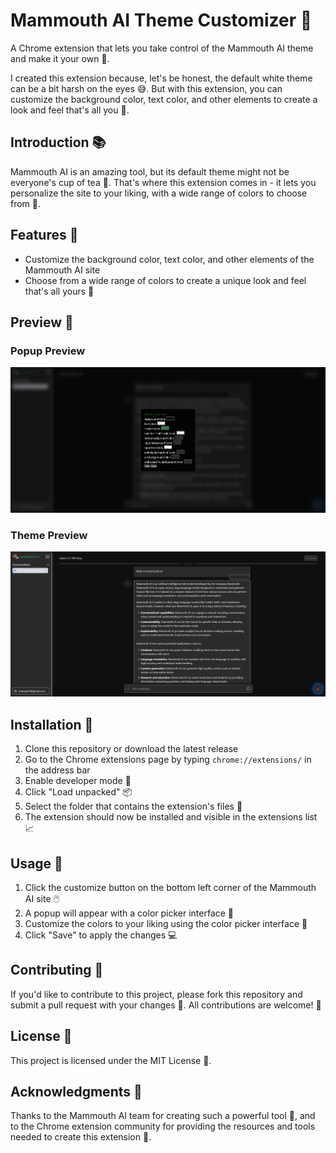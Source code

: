 **Mammouth AI Theme Customizer 🎨**
==========================

A Chrome extension that lets you take control of the Mammouth AI theme and make it your own 🙌.

I created this extension because, let's be honest, the default white theme can be a bit harsh on the eyes 😅. But with this extension, you can customize the background color, text color, and other elements to create a look and feel that's all you 🎉.

**Introduction 📚**
---------------

Mammouth AI is an amazing tool, but its default theme might not be everyone's cup of tea 🍵. That's where this extension comes in - it lets you personalize the site to your liking, with a wide range of colors to choose from 🌈.

**Features 🚀**
------------

* Customize the background color, text color, and other elements of the Mammouth AI site
* Choose from a wide range of colors to create a unique look and feel that's all yours 🎨

**Preview 📸**
----------

### Popup Preview
![Preview Image Popup](https://raw.githubusercontent.com/mastercion/mammouth-theme/refs/heads/main/media/theme_costomizer_popup.png)

### Theme Preview
![Preview Image](https://raw.githubusercontent.com/mastercion/mammouth-theme/refs/heads/main/media/theme_preview.png)

**Installation 🚧**
---------------

1. Clone this repository or download the latest release
2. Go to the Chrome extensions page by typing `chrome://extensions/` in the address bar
3. Enable developer mode 🤔
4. Click "Load unpacked" 📦
5. Select the folder that contains the extension's files 📁
6. The extension should now be installed and visible in the extensions list 📈

**Usage 🎥**
-----

1. Click the customize button on the bottom left corner of the Mammouth AI site 🖱️
2. A popup will appear with a color picker interface 🎨
3. Customize the colors to your liking using the color picker interface 🌈
4. Click "Save" to apply the changes 💻

**Contributing 🤝**
---------------

If you'd like to contribute to this project, please fork this repository and submit a pull request with your changes 📝. All contributions are welcome! 🙏

**License 📜**
-------

This project is licensed under the MIT License 📜.

**Acknowledgments 🙏**
----------------

Thanks to the Mammouth AI team for creating such a powerful tool 🙌, and to the Chrome extension community for providing the resources and tools needed to create this extension 🤝.
